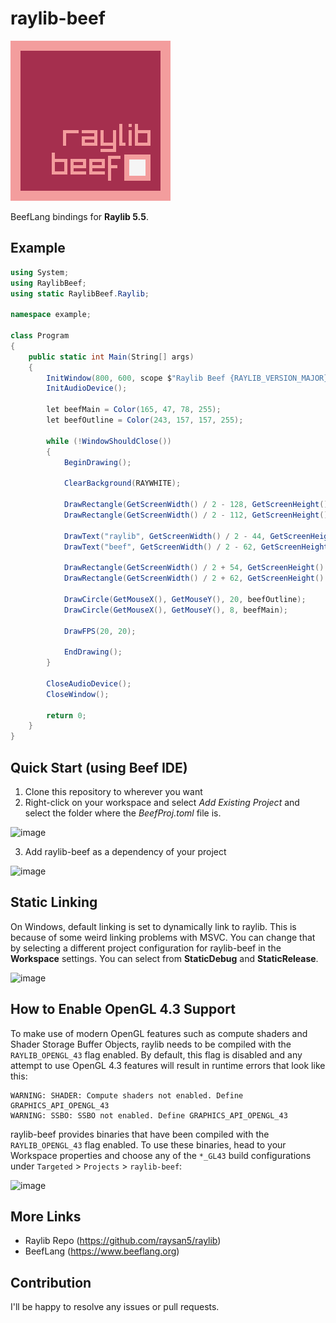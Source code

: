 # raylib-beef

![logo](img/raylib-beef-logo.png)

BeefLang bindings for **Raylib 5.5**.

## Example
```cs
using System;
using RaylibBeef;
using static RaylibBeef.Raylib;

namespace example;

class Program
{
	public static int Main(String[] args)
	{
		InitWindow(800, 600, scope $"Raylib Beef {RAYLIB_VERSION_MAJOR}.{RAYLIB_VERSION_MINOR}.{RAYLIB_VERSION_PATCH}");
		InitAudioDevice();

		let beefMain = Color(165, 47, 78, 255);
		let beefOutline = Color(243, 157, 157, 255);

		while (!WindowShouldClose())
		{
			BeginDrawing();
			
			ClearBackground(RAYWHITE);

			DrawRectangle(GetScreenWidth() / 2 - 128, GetScreenHeight() / 2 - 128, 256, 256, beefOutline);
			DrawRectangle(GetScreenWidth() / 2 - 112, GetScreenHeight() / 2 - 112, 224, 224, beefMain);

			DrawText("raylib", GetScreenWidth() / 2 - 44, GetScreenHeight() / 2, 50, beefOutline);
			DrawText("beef", GetScreenWidth() / 2 - 62, GetScreenHeight() / 2 + 46, 50, beefOutline);

			DrawRectangle(GetScreenWidth() / 2 + 54, GetScreenHeight() / 2 + 54, 42, 42, beefOutline);
			DrawRectangle(GetScreenWidth() / 2 + 62, GetScreenHeight() / 2 + 62, 26, 26, RAYWHITE);

			DrawCircle(GetMouseX(), GetMouseY(), 20, beefOutline);
			DrawCircle(GetMouseX(), GetMouseY(), 8, beefMain);

			DrawFPS(20, 20);

			EndDrawing();
		}

		CloseAudioDevice();
		CloseWindow();

		return 0;
	}
}
```

## Quick Start (using Beef IDE)
1. Clone this repository to wherever you want
2. Right-click on your workspace and select *Add Existing Project* and select the folder where the *BeefProj.toml* file is.
   
![image](https://github.com/Starpelly/raylib-beef/assets/24588691/1fe9457a-4ff1-485b-a5c2-f054470ea364)

3. Add raylib-beef as a dependency of your project

![image](https://github.com/Starpelly/raylib-beef/assets/24588691/69060f60-4aad-43f5-b2d8-e9e01830e300)

## Static Linking
On Windows, default linking is set to dynamically link to raylib. This is because of some weird linking problems with MSVC. You can change that by selecting a different project configuration for raylib-beef in the **Workspace** settings. You can select from **StaticDebug** and **StaticRelease**.

![image](https://github.com/Starpelly/raylib-beef/assets/24588691/d78c5e3f-62ac-4927-89c2-7e73b1262ed7)

## How to Enable OpenGL 4.3 Support
To make use of modern OpenGL features such as compute shaders and Shader Storage Buffer Objects, raylib needs to be compiled with the `RAYLIB_OPENGL_43` flag enabled.
By default, this flag is disabled and any attempt to use OpenGL 4.3 features will result in runtime errors that look like this:
```
WARNING: SHADER: Compute shaders not enabled. Define GRAPHICS_API_OPENGL_43
WARNING: SSBO: SSBO not enabled. Define GRAPHICS_API_OPENGL_43
```

raylib-beef provides binaries that have been compiled with the `RAYLIB_OPENGL_43` flag enabled. To use these binaries, head to your Workspace properties and choose any of the `*_GL43` build configurations under `Targeted` > `Projects` > `raylib-beef`:

<img width="1132" height="931" alt="image" src="https://github.com/user-attachments/assets/aa9e560a-312a-4ab0-a6ed-3f64a405fd62" />

## More Links
* Raylib Repo (https://github.com/raysan5/raylib)
* BeefLang (https://www.beeflang.org)

## Contribution
I'll be happy to resolve any issues or pull requests.

